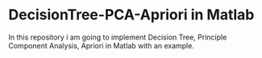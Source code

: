 # DecisionTree-PCA-Apriori in Matlab
 In this repository i am going to implement Decision Tree, Principle Component Analysis, Apriori in Matlab with an example.
